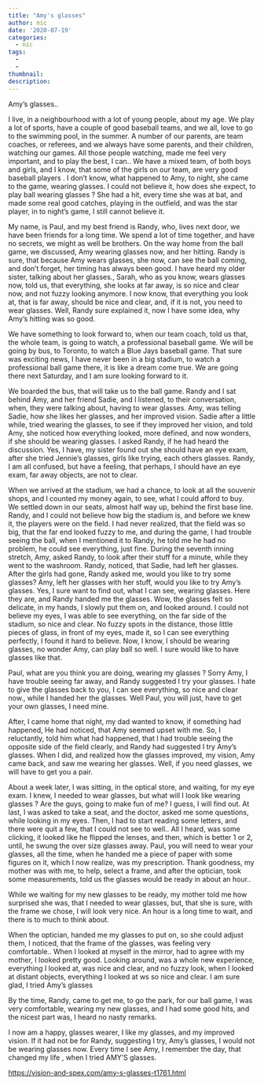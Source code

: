 ```yaml
---
title: "Amy's glasses"
author: nic
date: '2020-07-19'
categories:
  - nic
tags:
  - 
  - 
thumbnail: 
description: 
---
```


Amy’s glasses..


I live, in a neighbourhood with a lot of young people, about my age.
We play a lot of sports, have a couple of good baseball teams, and we all, love to go to the swimming pool, in the summer.
A number of our parents, are team coaches, or referees, and we always have some parents, and their children, watching our games.
All those people watching, made me feel very important, and to play the best, I can..
We have a mixed team, of both boys and girls, and I know, that some of the girls on our team, are very good baseball players
.
I don’t know, what happened to Amy, to night, she came to the game, wearing glasses.
I could not believe it, how does she expect, to play ball wearing glasses ?
She had a hit, every time she was at bat, and made some real good catches, playing in the outfield, and was the star player, in to night’s game, I still cannot believe it.


My name, is Paul, and my best friend is Randy, who, lives next door, we have been friends for a long time.
We spend a lot of time together, and have no secrets, we might as well be brothers.
On the way home from the ball game, we discussed, Amy wearing glasses now, and her hitting.
Randy is sure, that because Amy wears glasses, she now, can see the ball coming, and don’t forget, her timing has always been good.
I have heard my older sister, talking about her glasses., 
Sarah, who as you know, wears glasses now, told us, that everything, she looks at far away, is so nice and clear now, and not fuzzy looking anymore.
I now know, that everything you look at, that is far away, should be nice and clear, and, if it is not, you need to wear glasses.
Well, Randy sure explained it, now I have some idea, why Amy’s hitting was so good.


We have something to look forward to, when our team coach, told us that,
the whole team, is going to watch, a professional baseball game.
We will be going by bus, to Toronto, to watch a Blue Jays baseball
game.
That sure was exciting news, I have never been in a big stadium, to watch a professional ball game there, it is like a dream come true. 
We are going there next Saturday, and I am sure looking forward to it.


We boarded the bus, that will take us to the ball game.
Randy and I sat behind Amy, and her friend Sadie, and I listened, to their conversation, when, they were talking about, having to wear glasses.
Amy, was telling Sadie, how she likes her glasses, and her improved vision.
Sadie after a little while, tried wearing the glasses, to see if they improved her vision, and told Amy, she noticed how everything looked, more defined, and now wonders, if she should be wearing glasses.
I asked Randy, if he had heard the discussion.
Yes, I have, my sister found out she should have an eye exam, after she tried Jennie’s glasses, girls like trying, each others glasses.
Randy, I am all confused, but have a feeling, that perhaps, I should have an eye exam, far away objects, are not to clear.


When we arrived at the stadium, we had a chance, to look at all the souvenir shops, and I counted my money again, to see, what I could afford to buy.
We settled down in our seats, almost half way up, behind the first base line. 
Randy, and I could not believe how big the stadium is, and before we knew it, the players were on the field.
I had never realized, that the field was so big, that the far end looked fuzzy to me, and during the game, I had trouble seeing the ball, when I mentioned it to Randy, he told me he had no problem, he could see everything, just fine.
During the seventh inning stretch, Amy, asked Randy, to look after their stuff for a minute, while they went to the washroom.
Randy, noticed, that Sadie, had left her glasses.
After the girls had gone, Randy asked me, would you like to try some glasses?
Amy, left her glasses with her stuff, would you like to try Amy’s glasses.
Yes, I sure want to find out, what I can see, wearing glasses.
Here they are, and Randy handed me the glasses.
Wow, the glasses felt so delicate, in my hands, I slowly put them on, and looked around.
I could not believe my eyes, I was able to see everything, on the far side of the stadium, so nice and clear.
No fuzzy spots in the distance, those little pieces of glass, in front of my eyes,
made it, so I can see everything perfectly, I found it hard to believe.
Now, I know, I should be wearing glasses, no wonder Amy, can play ball so well.
I sure would like to have glasses like that.

Paul, what are you think you are doing, wearing my glasses ?
Sorry Amy, I have trouble seeing far away, and Randy suggested I try your glasses.
I hate to give the glasses back to you, I can see everything, so nice and clear now., while I handed her the glasses.
Well Paul, you will just, have to get your own glasses, I need mine.


After, I came home that night, my dad wanted to know, if something had happened, 
He had noticed, that Amy seemed upset with me.
So, I reluctantly, told him what had happened, that I had trouble seeing the opposite side of the field clearly, and Randy had suggested I try Amy’s glasses.
When I did, and realized how the glasses improved, my vision, Amy came back, and saw me wearing her glasses. 
Well, if you need glasses, we will have to get you a pair. 


About a week later, I was sitting, in the optical store, and waiting, for my eye exam.
I knew, I needed to wear glasses, but what will I look like wearing glasses ?
Are the guys, going to make fun of me?
I guess, I will find out.
At last, I was asked to take a seat, and the doctor, asked me some questions, while looking in my eyes.
Then, I had to start reading some letters, and there were quit a few, that I could not see to well..
All I heard, was some clicking, it looked like he flipped the lenses, and then, which is better 1 or 2, until, he swung the over size glasses away.
Paul, you will need to wear your glasses, all the time, when he handed me a piece of paper with some figures on it, which I now realize, was my prescription.
Thank goodness, my mother was with me, to help, select a frame, and after the optician, took some measurements, told us the glasses would be ready in about an hour..


While we waiting for my new glasses to be ready, my mother told me how surprised she was, that I needed to wear glasses, but, that she is sure, with the frame we chose, I will look very nice.
An hour is a long time to wait, and there is to much to think about.


When the optician, handed me my glasses to put on, so she could adjust them, 
I noticed, that the frame of the glasses, was feeling very comfortable..
When I looked at myself in the mirror, had to agree with my mother, I looked pretty good.
Looking around, was a whole new experience, everything I looked at, was nice and clear, and no fuzzy look, when I looked at distant objects, everything I looked at ws so nice and clear.
I am sure glad, I tried Amy’s glasses


By the time, Randy, came to get me, to go the park, for our ball game, I was very comfortable, wearing my new glasses, and I had some good hits, and the nicest part was, I heard no nasty remarks.


I now am a happy, glasses wearer, I like my glasses, and my improved vision.
If it had not be for Randy, suggesting I try, Amy’s glasses, I would not be wearing glasses now.
Every time I see Amy, I remember the day, that changed my life , when I tried AMY’S glasses.

https://vision-and-spex.com/amy-s-glasses-t1761.html
